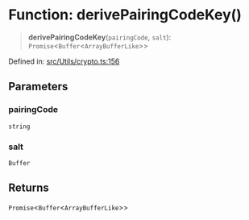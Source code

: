 # Function: derivePairingCodeKey()

> **derivePairingCodeKey**(`pairingCode`, `salt`): `Promise`\<`Buffer`\<`ArrayBufferLike`\>\>

Defined in: [src/Utils/crypto.ts:156](https://github.com/Fokusdotid/bail/blob/dad8cbc7bd41e0c17126095b0fc017b92c3d85cf/src/Utils/crypto.ts#L156)

## Parameters

### pairingCode

`string`

### salt

`Buffer`

## Returns

`Promise`\<`Buffer`\<`ArrayBufferLike`\>\>
